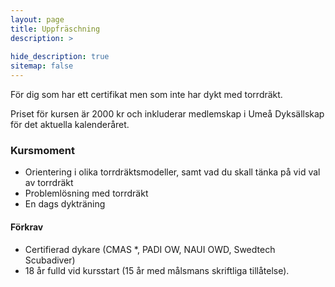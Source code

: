 ```yaml
---
layout: page
title: Uppfräschning
description: >
  
hide_description: true
sitemap: false
---
```


För dig som har ett certifikat men som inte har dykt med torrdräkt.

Priset för kursen är 2000 kr och inkluderar medlemskap i Umeå Dyksällskap för det aktuella kalenderåret.

### Kursmoment

* Orientering i olika torrdräktsmodeller, samt vad du skall tänka på vid val av torrdräkt
* Problemlösning med torrdräkt
* En dags dykträning

#### Förkrav

* Certifierad dykare (CMAS *, PADI OW, NAUI OWD, Swedtech Scubadiver)
* 18 år fulld vid kursstart (15 år med målsmans skriftliga tillåtelse).
